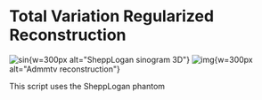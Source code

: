 # Total Variation Regularized Reconstruction

![sin](../../documentation/docs/ExternalData/SheppLogan-Sinogram-3D.png){w=300px alt="SheppLogan sinogram 3D"}
![img](../../documentation/docs/ExternalData/Admmtv.png){w=300px alt="Admmtv reconstruction"}

This script uses the SheppLogan phantom

```{literalinclude} TotalVariationRegularizedReconstruction.sh
```

